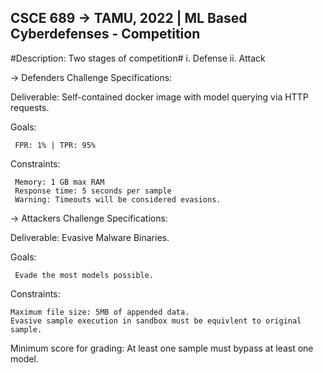 
## CSCE 689 -> TAMU, 2022 | ML Based Cyberdefenses - Competition ##

#Description: Two stages of competition#
  i. Defense
 ii. Attack

-> Defenders Challenge Specifications:

Deliverable: Self-contained docker image with model querying via HTTP requests.

Goals:

	 FPR: 1% | TPR: 95%

Constraints:

	 Memory: 1 GB max RAM
	 Response time: 5 seconds per sample
	 Warning: Timeouts will be considered evasions.

-> Attackers Challenge Specifications:

Deliverable: Evasive Malware Binaries.

Goals:

     Evade the most models possible.

Constraints:

	Maximum file size: 5MB of appended data.
	Evasive sample execution in sandbox must be equivlent to original sample.

Minimum score for grading:
	At least one sample must bypass at least one model.
